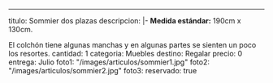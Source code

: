 ---
titulo: Sommier dos plazas
descripcion: |-
  **Medida estándar:** 190cm x 130cm.

  El colchón tiene algunas manchas y en algunas partes se sienten un poco los resortes.
cantidad: 1
categoria: Muebles
destino: Regalar
precio: 0
entrega: Julio
foto1: "/images/articulos/sommier1.jpg"
foto2: "/images/articulos/sommier2.jpg"
foto3: 
reservado: true
